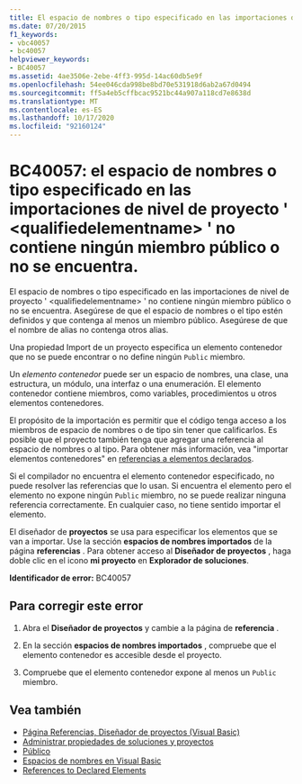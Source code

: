 ```yaml
---
title: El espacio de nombres o tipo especificado en las importaciones del proyecto '<qualifiedelementname>' no tiene miembros públicos o no se encuentra
ms.date: 07/20/2015
f1_keywords:
- vbc40057
- bc40057
helpviewer_keywords:
- BC40057
ms.assetid: 4ae3506e-2ebe-4ff3-995d-14ac60db5e9f
ms.openlocfilehash: 54ee046cda998be8bd70e531918d6ab2a67d0494
ms.sourcegitcommit: ff5a4eb5cffbcac9521bc44a907a118cd7e8638d
ms.translationtype: MT
ms.contentlocale: es-ES
ms.lasthandoff: 10/17/2020
ms.locfileid: "92160124"
---
```

# <a name="bc40057-namespace-or-type-specified-in-the-project-level-imports-qualifiedelementname-doesnt-contain-any-public-member-or-cannot-be-found"></a>BC40057: el espacio de nombres o tipo especificado en las importaciones de nivel de proyecto ' \<qualifiedelementname> ' no contiene ningún miembro público o no se encuentra.

El espacio de nombres o tipo especificado en las importaciones de nivel de proyecto ' \<qualifiedelementname> ' no contiene ningún miembro público o no se encuentra. Asegúrese de que el espacio de nombres o el tipo estén definidos y que contenga al menos un miembro público. Asegúrese de que el nombre de alias no contenga otros alias.

 Una propiedad Import de un proyecto especifica un elemento contenedor que no se puede encontrar o no define ningún `Public` miembro.

 Un *elemento contenedor* puede ser un espacio de nombres, una clase, una estructura, un módulo, una interfaz o una enumeración. El elemento contenedor contiene miembros, como variables, procedimientos u otros elementos contenedores.

 El propósito de la importación es permitir que el código tenga acceso a los miembros de espacio de nombres o de tipo sin tener que calificarlos. Es posible que el proyecto también tenga que agregar una referencia al espacio de nombres o al tipo. Para obtener más información, vea "importar elementos contenedores" en [referencias a elementos declarados](../../programming-guide/language-features/declared-elements/references-to-declared-elements.md).

 Si el compilador no encuentra el elemento contenedor especificado, no puede resolver las referencias que lo usan. Si encuentra el elemento pero el elemento no expone ningún `Public` miembro, no se puede realizar ninguna referencia correctamente. En cualquier caso, no tiene sentido importar el elemento.

 El diseñador de **proyectos** se usa para especificar los elementos que se van a importar. Use la sección **espacios de nombres importados** de la página **referencias** . Para obtener acceso al **Diseñador de proyectos** , haga doble clic en el icono **mi proyecto** en **Explorador de soluciones**.

 **Identificador de error:** BC40057

## <a name="to-correct-this-error"></a>Para corregir este error

1. Abra el **Diseñador de proyectos** y cambie a la página de **referencia** .

2. En la sección **espacios de nombres importados** , compruebe que el elemento contenedor es accesible desde el proyecto.

3. Compruebe que el elemento contenedor expone al menos un `Public` miembro.

## <a name="see-also"></a>Vea también

- [Página Referencias, Diseñador de proyectos (Visual Basic)](/visualstudio/ide/reference/references-page-project-designer-visual-basic)
- [Administrar propiedades de soluciones y proyectos](/visualstudio/ide/managing-project-and-solution-properties)
- [Público](../modifiers/public.md)
- [Espacios de nombres en Visual Basic](../../programming-guide/program-structure/namespaces.md)
- [References to Declared Elements](../../programming-guide/language-features/declared-elements/references-to-declared-elements.md)
